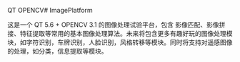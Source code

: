 QT OPENCV# ImagePlatform

这是一个 QT 5.6 + OPENCV 3.1 的图像处理试验平台，包含 影像匹配、影像拼接、特征提取等常用的基本图像处理算法。未来将包含更多有趣好玩的图像处理模块，如字符识别，车牌识别，人脸识别，风格转移等模块。同时将支持对遥感图像的处理，如分类，信息提取等模块。
